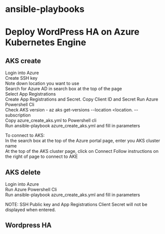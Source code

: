 # ansible-playbooks

# Deploy WordPress HA on Azure Kubernetes Engine  

## AKS create

Login into Azure  
Create SSH key  
Note down location you want to use  
Search for Azure AD in search box at the top of the page   
Select App Registrations  
Create App Registrations and Secret.
Copy Client ID and Secret
Run Azure Powershell Cli  
Check AKS version - az aks get-versions --location <location. --subscription <mysubscriptionid>  
Copy azure_create_aks.yml to Powershell cli  
Run ansible-playbook azure_create_aks.yml and fill in parameters  

To connect to AKS:  
In the search box at the top of the Azure portal page, enter you AKS cluster name  
At the top of the AKS cluster page, click on Connect
Follow instructions on the right of page to connect to AKE

  
    
## AKS delete
Login into Azure  
Run Azure Powershell Cli  
Run ansible-playbook azure_create_aks.yml and fill in parameters  


NOTE: SSH Public key and App Registrations Client Secret will not be displayed when entered.


## Wordpress HA

